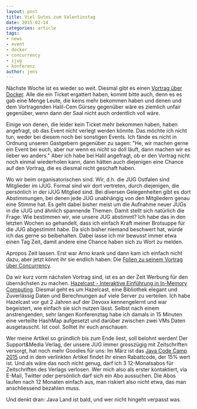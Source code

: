 ```yaml
---
layout: post
title: Viel Gutes zum Valentinstag
date: 2015-02-14
categories: article
tags:
- news
- event
- docker
- concurrency
- ijug
- konferenz
author: jens
---
```


Nächste Woche ist es wieder so weit. Diesmal gibt es einen
[Vortrag über Docker](/event/2015/02/19/continuous-delivery-mit-docker.html). Alle die ein Ticket ergattert haben,
kommt bitte auch, denn es es gab eine Menge Leute, die keins mehr bekommen haben und denen und dem Vortragenden
Halil-Cem Gürsey gegenüber wäre es ziemlich
unfair gegenüber, wenn dann der Saal nicht auch ordentlich voll wäre.

Einige von denen, die leider kein Ticket mehr bekommen haben, haben angefragt, ob das Event nicht verlegt werden könnte.
Das möchte ich nicht tun, weder bei diesem noch bei sonstigen Events. Ich fände es nicht in Ordnung unseren Gastgebern
gegenüber zu sagen: "He, wir machen gerne ein Event bei euch, aber nur wenn es nicht so doll läuft, dann machen wir
es lieber wo anders." Aber ich habe bei Halil angefragt, ob er den Vortrag nicht noch einmal wiederholen kann, dann
hätten auch diejenigen eine Chance auf den Vortrag, die es diesmal nicht geschaft haben.

Wo wir beim organisatorischen sind. Wir, d.h. die JUG Ostfalen sind Mitglieder im iJUG. Formal sind wir dort vertreten,
durch diejenigen, die persönlich in der iJUG Mitglied sind. Bei diversen Gelegenheiten gibt es dort Abstimmungen,
bei denen jede JUG unabhängig von den Mitgliedern genau eine Stimme hat. Es geht dabei bisher meist um die Aufnahme neuer
  JUGs in die iJUG und ähnlich spannende Themen. Damit stellt sich natürlich die Frage: Wie
bestimmen wir, wie unsere JUG abstimmt? Ich habe das in den letzten Wochen so gehandelt, dass ich einfach Kraft meiner
Brotsuppe für die JUG abgestimmt habe. Da sich bisher niemand beschwert hat, würde ich das gerne so beibehalten. Dabei
lasse ich mir bewusst immer etwa einen Tag Zeit, damit andere eine Chance haben sich zu Wort zu melden.

Apropos Zeit lassen. Erst war Arno krank und dann kam ich einfach nicht dazu, aber jetzt könnt ihr sie endlich haben:
Die [Folien zu seinem Vortrag über Concurrency](/assets/articles/concurrency.pdf).

Da wir kurz vorm nächsten Vortrag sind, ist es an der Zeit Werbung für den übernächsten zu machen.
[Hazelcast - Interaktive Einführung in In-Memory Computing](/event/2015/03/19/hazelcast.html). Diesmal geht es um
Hazelcast, eine Bibliothek elegant und Zuverlässig Daten und Berechnungen auf viele Server zu verteilen. Ich habe
Hazelcast vor gut 2 Jahren auf der Devoxx kennengelernt und war begeistert, wie einfach sie sich nutzen lässt. Selbst
nach einem anstrengenden, sehr langen Konferenztag habe ich damals in 15 Minuten eine verteilte HashMap aufgesetzt und
darüber zwischen zwei VMs Daten ausgetauscht. Ist cool. Solltet ihr euch anschauen.

Wer meine Artikel so gründlich bis zum Ende liest, soll belohnt werden! Der Support&Media Verlag, der unsere JUG immer
grosszügig mit Zeitschriften versorgt, hat noch mehr Goodies für uns: Im März ist das
[Java Code Camp 2015](http://www.java-code-camp.de) und in
dem verlinkten Artikel findet Ihr einen Rabattcode, der 15% wert ist. Und als wäre das noch nicht genug, darf ich
3 12-Monatsabos für Zeitschriften des Verlags verlosen. Wer mich also als erster kontaktiert, via E-Mail, Twitter oder
persönlich darf sich ein Abo aussuchen. Die Abos laufen nach 12 Monaten einfach aus, man riskiert also nicht etwa,
das man anschliessend bezahlen muss.

Und denkt dran: Java Land ist bald, und wer nicht hingeht verpasst was.